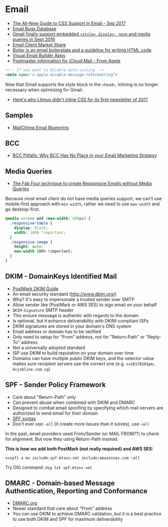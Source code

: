 # Email

* [The All-New Guide to CSS Support in Email - Sep 2017](https://www.campaignmonitor.com/blog/email-marketing/2017/09/all-new-guide-css-support-email/)
* [Email Bugs Database](https://github.com/hteumeuleu/email-bugs)
* [Gmail finally support embedded `<style>`, `display: none` and media queries in Sept 2016](https://developers.google.com/gmail/design/css)
* [Email Client Market Share](https://emailclientmarketshare.com/)
* [Bojler is an email boilerplate and a guideline for writing HTML code](https://slicejack.github.io/bojler/getting-started)
* [Visual Email Builder Apps](https://css-tricks.com/visual-email-builder-apps/)
* [Postmaster information for iCloud Mail - From Apple](https://support.apple.com/en-us/HT204137)

```html
<!-- If you want to disable auto-scaling -->
<meta name="x-apple-disable-message-reformatting">
```

Now that Gmail supports the style block in the `<head>`, inlining is no longer necessary when optimizing for Gmail.

* [Here's why Litmus didn't inline CSS for its first newsletter of 2017](https://litmus.com/community/discussions/6116-here-s-why-litmus-didn-t-inline-css-for-its-first-newsletter-of-2017)

## Samples

* [MailChimp Email Blueprints](https://github.com/mailchimp/email-blueprints)

## BCC

* [BCC Pitfalls: Why BCC Has No Place in your Email Marketing Strategy](https://www.sparkpost.com/blog/thou-shalt-not-bcc-pitfalls/)

## Media Queries

* [The Fab Four technique to create Responsive Emails without Media Queries](https://www.freecodecamp.org/news/the-fab-four-technique-to-create-responsive-emails-without-media-queries-baf11fdfa848/#.dtpllw1lf)

Because most email client do not have media queries support, we can't use mobile-first approach with `min-width`, rather we need to use `max-width` and go desktop-first.

```css
@media screen and (max-width: 600px) {
  .responsive-table {
    display: block;    width: 100% !important;
  }  .responsive-image {
    height: auto;
    max-width 100% !important;
  }
}
```

## DKIM - DomainKeys Identified Mail

* [PostMark DKIM Guide](https://postmarkapp.com/guides/dkim)
* An email security standard (http://www.dkim.org/)
* Why? It's easy to impersonate a trusted sender over SMTP
* Allow sender like (PostMark or AWS SES) to sign email on your behalf
* `DKIM-Signature` SMTP header
* This ensure message is authentic with regards to the domain
* Is optional, but it enhance deliverability with DKIM-compliant ISPs
* DKIM signatures are stored in your domain's DNS system
* Email address or domain has to be verified
* Only need to setup for "From" address, not for "Return-Path" or "Reply-To" address
* Not a universally adopted standard
* ISP use DKIM to build reputation on your domain over time
* Domains can have multiple public DKIM keys, and the selector value makes sure recipient servers use the correct one (e.g. `s=20170101pm; d=jobline.com.sg`)

## SPF - Sender Policy Framework

* Care about "Return-Path" only
* Can prevent abuse when combined with DKIM and DMARC
* Designed to combat email spoofing by specifying which mail servers are authorized to send email for their domain
* [SPF syntax](http://www.openspf.org/SPF_Record_Syntax)
* Don't ever use `-all` (it create more issues than it solves), use `~all`

In the past, email providers used From/Sender (or MAIL FROM??) to check for alignment. But now they using Return-Path instead.

**This is how we add both PostMark (not really required) and AWS SES:**

```
v=spf1 a mx include:spf.mtasv.net include:amazonses.com ~all
```

Try DIG command: `dig txt spf.mtasv.net`

## DMARC - Domain-based Message Authentication, Reporting and Conformance

* [DMARC.org](https://dmarc.org/)
* Newer standard that care about "From" address
* You can use DKIM to achieve DMARC validation, but it is a best practice to use both DKIM and SPF for maximum deliverability